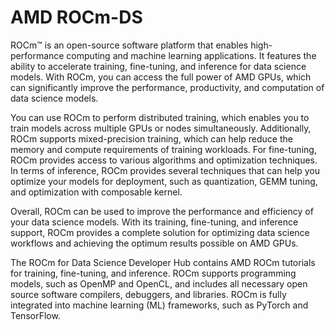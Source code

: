 # AMD ROCm-DS

ROCm™ is an open-source software platform that enables high-performance computing and machine learning applications. It features the ability to accelerate training, fine-tuning, and inference for data science models. With ROCm, you can access the full power of AMD GPUs, which can significantly improve the performance, productivity, and computation of data science models.

You can use ROCm to perform distributed training, which enables you to train models across multiple GPUs or nodes simultaneously. Additionally, ROCm supports mixed-precision training, which can help reduce the memory and compute requirements of training workloads. For fine-tuning, ROCm provides access to various algorithms and optimization techniques. In terms of inference, ROCm provides several techniques that can help you optimize your models for deployment, such as quantization, GEMM tuning, and optimization with composable kernel.

Overall, ROCm can be used to improve the performance and efficiency of your data science models. With its training, fine-tuning, and inference support, ROCm provides a complete solution for optimizing data science workflows and achieving the optimum results possible on AMD GPUs.

The ROCm for Data Science Developer Hub contains AMD ROCm tutorials for training, fine-tuning, and inference. ROCm supports programming models, such as OpenMP and OpenCL, and includes all necessary open
source software compilers, debuggers, and libraries. ROCm is fully integrated into machine learning
(ML) frameworks, such as PyTorch and TensorFlow.

